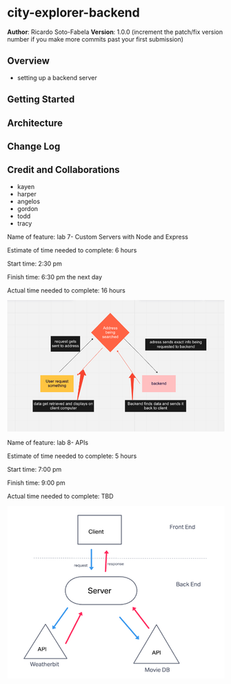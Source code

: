 # city-explorer-backend

**Author**: Ricardo Soto-Fabela
**Version**: 1.0.0 (increment the patch/fix version number if you make more commits past your first submission)

## Overview
* setting up a backend server
<!-- Provide a high level overview of what this application is and why you are building it, beyond the fact that it's an assignment for this class. (i.e. What's your problem domain?) -->

## Getting Started
<!-- What are the steps that a user must take in order to build this app on their own machine and get it running? -->

## Architecture
<!-- Provide a detailed description of the application design. What technologies (languages, libraries, etc) you're using, and any other relevant design information. -->

## Change Log
<!-- Use this area to document the iterative changes made to your application as each feature is successfully implemented. Use time stamps. Here's an example:

01-01-2001 4:59pm - Application now has a fully-functional express server, with a GET route for the location resource. -->

## Credit and Collaborations

* kayen
* harper
* angelos
* gordon
* todd
* tracy




Name of feature: lab 7- Custom Servers with Node and Express

Estimate of time needed to complete: 6 hours

Start time: 2:30 pm

Finish time: 6:30 pm the next day

Actual time needed to complete: 16 hours

![alt text](wrrclab7.png)


Name of feature: lab 8- APIs

Estimate of time needed to complete: 5 hours

Start time: 7:00 pm

Finish time: 9:00 pm

Actual time needed to complete: TBD

![alt text](wrrclab8.png)

